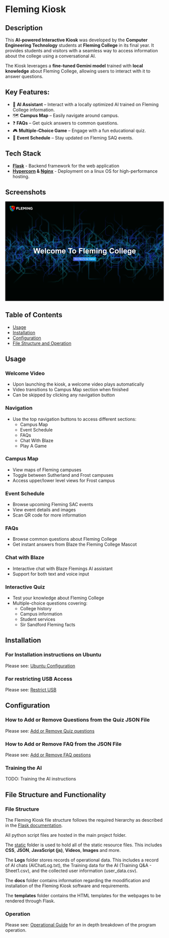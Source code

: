# Fleming Kiosk

## Description

This **AI-powered Interactive Kiosk** was developed by the **Computer Engineering Technology** students at
**Fleming College** in its final year. It provides students and visitors with a seamless way to access information about the college
using a conversational AI.

The Kiosk leverages a **fine-tuned Gemini model** trained with **local knowledge** about Fleming College, allowing users
to interact with it to answer questions.

## Key Features:

- 🧠 **AI Assistant** – Interact with a locally optimized AI trained on Fleming College information.
- 🗺 **Campus Map** – Easily navigate around campus.
- ❓ **FAQs** – Get quick answers to common questions.
- 🎮 **Multiple-Choice Game** – Engage with a fun educational quiz.
- 📅 **Event Schedule** – Stay updated on Fleming SAQ events.

## Tech Stack

- **[Flask](https://flask.palletsprojects.com/en/stable/)** - Backend framework for the web application
- **[Hypercorn](https://hypercorn.readthedocs.io/en/latest/) & [Nginx](https://nginx.org/en/docs/)** - Deployment on a linux OS for high-performance hosting.

## Screenshots

![Screenshot](/static/images/welcome_screen.png)

## Table of Contents

- [Usage](#usage)
- [Installation](#installation)
- [Configuration](#configuration)
- [File Structure and Operation](#File-Structure-and-Functionality)

## Usage

### Welcome Video

- Upon launching the kiosk, a welcome video plays automatically
- Video transitions to Campus Map section when finished
- Can be skipped by clicking any navigation button

### Navigation

- Use the top navigation buttons to access different sections:
  - Campus Map
  - Event Schedule
  - FAQs
  - Chat With Blaze
  - Play A Game

### Campus Map

- View maps of Fleming campuses
- Toggle between Sutherland and Frost campuses
- Access upper/lower level views for Frost campus

### Event Schedule

- Browse upcoming Fleming SAC events
- View event details and images
- Scan QR code for more information

### FAQs

- Browse common questions about Fleming College
- Get instant answers from Blaze the Fleming College Mascot

### Chat with Blaze

- Interactive chat with Blaze Flemings AI assistant
- Support for both text and voice input

### Interactive Quiz

- Test your knowledge about Fleming College
- Multiple-choice questions covering:
  - College history
  - Campus information
  - Student services
  - Sir Sandford Fleming facts

## Installation

### For Installation instructions on Ubuntu

Please see: [Ubuntu Configuration](docs/Ubuntu_configuration.md)

### For restricting USB Access 

Please see: [Restrict USB](docs/restrict_usb_devices.md)

## Configuration

### How to Add or Remove Questions from the Quiz JSON File

Please see: [Add or Remove Quiz questions](docs/How_to_add_or_remove_quiz_questions.md)

### How to Add or Remove FAQ from the JSON File

Please see: [Add or Remove FAQ qestions](docs/Add_or_remove_FAQ.md)

### Training the AI

TODO: Training the AI instructions

## File Structure and Functionality

### File Structure

The Fleming Kiosk file structure follows the required hierarchy as described in the [Flask documentation](https://flask.palletsprojects.com/en/stable/quickstart/).

All python script files are hosted in the main project folder.

The [static](https://flask.palletsprojects.com/en/stable/quickstart/#static-files) folder is used to hold all of the static resource files. This includes **CSS**, **JSON**, **JavaScript (js)**, **Videos**, **Images** and more.

The **Logs** folder stores records of operational data. This includes a record of AI chats (AIChatLog.txt), the Training data for the AI (Training Q&A - Sheet1.csv), and the collected user information (user_data.csv).

The **docs** folder contains information regarding the moodification and installation of the Fleming Kiosk software and requirements.

The **templates** folder contains the HTML templates for the webpages to be rendered through Flask.

### Operation

Please see: [Operational Guide](docs/Operational_guide.md) for an in depth breakdown of the program operation.
